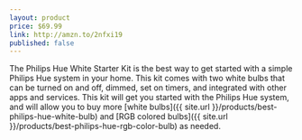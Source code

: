 ```yaml
---
layout: product
price: $69.99
link: http://amzn.to/2nfxi19
published: false
---
```


The Philips Hue White Starter Kit is the best way to get started with a simple Philips Hue system in your home. This kit comes with two white bulbs that can be turned on and off, dimmed, set on timers, and integrated with other apps and services. This kit will get you started with the Philips Hue system, and will allow you to buy more [white bulbs]({{ site.url }}/products/best-philips-hue-white-bulb) and [RGB colored bulbs]({{ site.url }}/products/best-philips-hue-rgb-color-bulb) as needed.
